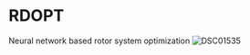 # RDOPT
Neural network based rotor system optimization
![DSC01535](https://github.com/user-attachments/assets/391bed54-0b94-4aca-afb4-a540e930ef00)
